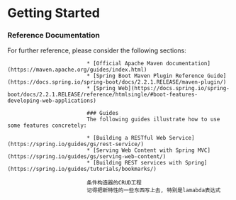 # Getting Started

### Reference Documentation
For further reference, please consider the following sections:
                             
                             * [Official Apache Maven documentation](https://maven.apache.org/guides/index.html)
                             * [Spring Boot Maven Plugin Reference Guide](https://docs.spring.io/spring-boot/docs/2.2.1.RELEASE/maven-plugin/)
                             * [Spring Web](https://docs.spring.io/spring-boot/docs/2.2.1.RELEASE/reference/htmlsingle/#boot-features-developing-web-applications)
                             
                             ### Guides
                             The following guides illustrate how to use some features concretely:
                             
                             * [Building a RESTful Web Service](https://spring.io/guides/gs/rest-service/)
                             * [Serving Web Content with Spring MVC](https://spring.io/guides/gs/serving-web-content/)
                             * [Building REST services with Spring](https://spring.io/guides/tutorials/bookmarks/)
                             
                             条件构造器的CRUD工程
                             记得把新特性的一些东西写上去, 特别是lamabda表达式
                             
                             